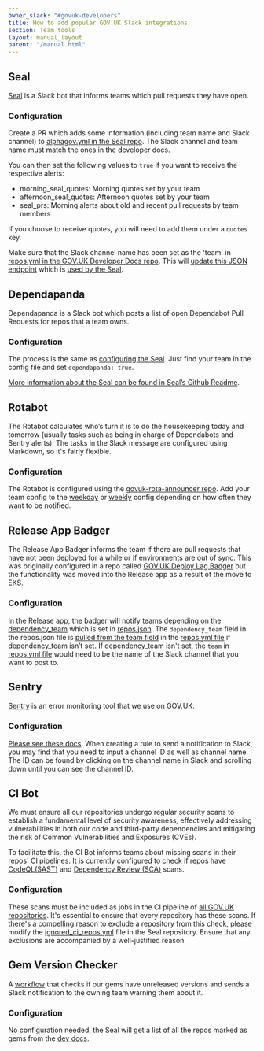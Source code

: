```yaml
---
owner_slack: "#govuk-developers"
title: How to add popular GOV.UK Slack integrations
section: Team tools
layout: manual_layout
parent: "/manual.html"
---
```


## Seal

[Seal](https://github.com/alphagov/seal) is a Slack bot that informs teams which pull requests they have open.

### Configuration

Create a PR which adds some information (including team name and Slack channel) to [alphagov.yml in the Seal repo](https://github.com/alphagov/seal/blob/main/config/alphagov.yml). The Slack channel and team name must match the ones in the developer docs.

You can then set the following values to `true` if you want to receive the respective alerts:

- morning_seal_quotes: Morning quotes set by your team
- afternoon_seal_quotes: Afternoon quotes set by your team
- seal_prs: Morning alerts about old and recent pull requests by team members

If you choose to receive quotes, you will need to add them under a `quotes` key.

Make sure that the Slack channel name has been set as the 'team' in [repos.yml in the GOV.UK Developer Docs repo](https://github.com/alphagov/govuk-developer-docs/blob/main/data/repos.yml). This will [update this JSON endpoint](/repos.json) which is [used by the Seal](https://github.com/alphagov/seal/blob/main/lib/team_builder.rb#L97).

## Dependapanda

Dependapanda is a Slack bot which posts a list of open Dependabot Pull Requests for repos that a team owns.

### Configuration

The process is the same as [configuring the Seal](/manual/slack-integrations.html#configuration). Just find your team in the config file and set `dependapanda: true`.

[More information about the Seal can be found in Seal’s Github Readme](https://github.com/alphagov/seal/tree/main).

## Rotabot

The Rotabot calculates who’s turn it is to do the housekeeping today and tomorrow (usually tasks such as being in charge of Dependabots and Sentry alerts). The tasks in the Slack message are configured using Markdown, so it's fairly flexible.

### Configuration

The Rotabot is configured using the [govuk-rota-announcer repo](https://github.com/alphagov/govuk-rota-announcer/). Add your team config to the [weekday](https://github.com/alphagov/govuk-rota-announcer/blob/main/config/weekday.yml) or [weekly](https://github.com/alphagov/govuk-rota-announcer/blob/main/config/weekly.yml) config depending on how often they want to be notified.

## Release App Badger

The Release App Badger informs the team if there are pull requests that have not been deployed for a while or if environments are out of sync. This was originally configured in a repo called [GOV.UK Deploy Lag Badger](https://github.com/alphagov/govuk-deploy-lag-badger/) but the functionality was moved into the Release app as a result of the move to EKS.

### Configuration

In the Release app, the badger will notify teams [depending on the dependency_team](https://github.com/alphagov/release/pull/1198/files#diff-80e54224c5cd63358602f18016d42c42e208b7269bba5495cbc6a5ac3afac597R34) which is set in [repos.json](/repos.json). The `dependency_team` field in the repos.json file is [pulled from the team field](https://github.com/alphagov/govuk-developer-docs/blob/main/app/repo.rb#L168) in the [repos.yml file](https://github.com/alphagov/govuk-developer-docs/blob/a828a685cb9d475554b7144d0e13d91ac0e41337/data/repos.yml#L270) if dependency_team isn’t set. If dependency_team isn't set, the `team` in [repos.yml file](https://github.com/alphagov/govuk-developer-docs/blob/a828a685cb9d475554b7144d0e13d91ac0e41337/data/repos.yml) would need to be the name of the Slack channel that you want to post to.

## Sentry

[Sentry](/manual/sentry.html) is an error monitoring tool that we use on GOV.UK.

### Configuration

[Please see these docs](/manual/sentry.html#slack-alerts). When creating a rule to send a notification to Slack, you may find that you need to input a channel ID as well as channel name. The ID can be found by clicking on the channel name in Slack and scrolling down until you can see the channel ID.

## CI Bot

We must ensure all our repositories undergo regular security scans to establish a fundamental level of security awareness, effectively addressing vulnerabilities in both our code and third-party dependencies and mitigating the risk of Common Vulnerabilities and Exposures (CVEs).

To facilitate this, the CI Bot informs teams about missing scans in their repos' CI pipelines. It is currently configured to check if repos have [CodeQL(SAST)](https://docs.publishing.service.gov.uk/manual/codeql.html) and [Dependency Review (SCA)](https://docs.publishing.service.gov.uk/manual/dependency-review.html) scans.

### Configuration

These scans must be included as jobs in the CI pipeline of [all GOV.UK repositories](https://docs.publishing.service.gov.uk/manual/github.html#create-and-configure-a-new-gov-uk-repo).
It's essential to ensure that every repository has these scans. If there's a compelling reason to exclude a repository from this check, please modify the [ignored_ci_repos.yml](https://github.com/alphagov/seal/blob/main/ignored_ci_repos.yml) file in the Seal repository. Ensure that any exclusions are accompanied by a well-justified reason.

## Gem Version Checker

A [workflow](https://github.com/alphagov/seal/blob/main/.github/workflows/gem_version_checker.yml) that checks if our gems have unreleased versions and sends a Slack notification to the owning team warning them about it.

### Configuration

No configuration needed, the Seal will get a list of all the repos marked as gems from the [dev docs](https://github.com/alphagov/govuk-developer-docs/blob/main/data/repos.yml).
